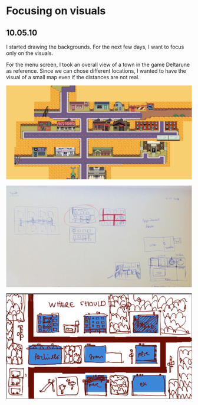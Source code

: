 # Focusing on visuals

## 10.05.10

I started drawing the backgrounds. For the next few days, I want to focus only on the visuals.

For the menu screen, I took an overall view of a town in the game Deltarune as reference. Since we can chose different locations, I wanted to have the visual of a small map even if the distances are not real.

![](images/20240510/Deltarune.png)

![](images/20240510/Sketches.jpg)

![](images/20240510/Menu.png)

